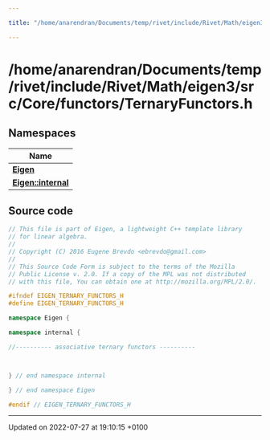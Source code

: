 ```yaml
---

title: "/home/anarendran/Documents/temp/rivet/include/Rivet/Math/eigen3/src/Core/functors/TernaryFunctors.h"

---
```


# /home/anarendran/Documents/temp/rivet/include/Rivet/Math/eigen3/src/Core/functors/TernaryFunctors.h



## Namespaces

| Name           |
| -------------- |
| **[Eigen](http://example.org/namespaces/namespaceeigen/)**  |
| **[Eigen::internal](http://example.org/namespaces/namespaceeigen_1_1internal/)**  |




## Source code

```cpp
// This file is part of Eigen, a lightweight C++ template library
// for linear algebra.
//
// Copyright (C) 2016 Eugene Brevdo <ebrevdo@gmail.com>
//
// This Source Code Form is subject to the terms of the Mozilla
// Public License v. 2.0. If a copy of the MPL was not distributed
// with this file, You can obtain one at http://mozilla.org/MPL/2.0/.

#ifndef EIGEN_TERNARY_FUNCTORS_H
#define EIGEN_TERNARY_FUNCTORS_H

namespace Eigen {

namespace internal {

//---------- associative ternary functors ----------



} // end namespace internal

} // end namespace Eigen

#endif // EIGEN_TERNARY_FUNCTORS_H
```


-------------------------------

Updated on 2022-07-27 at 19:10:15 +0100
